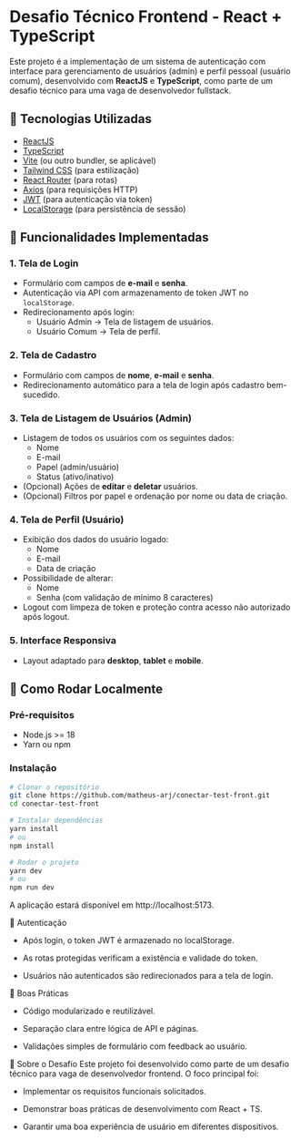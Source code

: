 # Desafio Técnico Frontend - React + TypeScript

Este projeto é a implementação de um sistema de autenticação com interface para gerenciamento de usuários (admin) e perfil pessoal (usuário comum), desenvolvido com **ReactJS** e **TypeScript**, como parte de um desafio técnico para uma vaga de desenvolvedor fullstack.

## 🚀 Tecnologias Utilizadas

- [ReactJS](https://reactjs.org/)
- [TypeScript](https://www.typescriptlang.org/)
- [Vite](https://vitejs.dev/) (ou outro bundler, se aplicável)
- [Tailwind CSS](https://tailwindcss.com/) (para estilização)
- [React Router](https://reactrouter.com/) (para rotas)
- [Axios](https://axios-http.com/) (para requisições HTTP)
- [JWT](https://jwt.io/) (para autenticação via token)
- [LocalStorage](https://developer.mozilla.org/en-US/docs/Web/API/Window/localStorage) (para persistência de sessão)

## 📱 Funcionalidades Implementadas

### 1. Tela de Login
- Formulário com campos de **e-mail** e **senha**.
- Autenticação via API com armazenamento de token JWT no `localStorage`.
- Redirecionamento após login:
  - Usuário Admin → Tela de listagem de usuários.
  - Usuário Comum → Tela de perfil.

### 2. Tela de Cadastro
- Formulário com campos de **nome**, **e-mail** e **senha**.
- Redirecionamento automático para a tela de login após cadastro bem-sucedido.

### 3. Tela de Listagem de Usuários (Admin)
- Listagem de todos os usuários com os seguintes dados:
  - Nome
  - E-mail
  - Papel (admin/usuário)
  - Status (ativo/inativo)
- (Opcional) Ações de **editar** e **deletar** usuários.
- (Opcional) Filtros por papel e ordenação por nome ou data de criação.

### 4. Tela de Perfil (Usuário)
- Exibição dos dados do usuário logado:
  - Nome
  - E-mail
  - Data de criação
- Possibilidade de alterar:
  - Nome
  - Senha (com validação de mínimo 8 caracteres)
- Logout com limpeza de token e proteção contra acesso não autorizado após logout.

### 5. Interface Responsiva
- Layout adaptado para **desktop**, **tablet** e **mobile**.

## 🧪 Como Rodar Localmente

### Pré-requisitos

- Node.js >= 18
- Yarn ou npm

### Instalação

```bash
# Clonar o repositório
git clone https://github.com/matheus-arj/conectar-test-front.git
cd conectar-test-front

# Instalar dependências
yarn install
# ou
npm install

# Rodar o projeto
yarn dev
# ou
npm run dev
```

A aplicação estará disponível em http://localhost:5173.

🔐 Autenticação
- Após login, o token JWT é armazenado no localStorage.

- As rotas protegidas verificam a existência e validade do token.

- Usuários não autenticados são redirecionados para a tela de login.

🧼 Boas Práticas
- Código modularizado e reutilizável.

- Separação clara entre lógica de API e páginas.

- Validações simples de formulário com feedback ao usuário.

💼 Sobre o Desafio
Este projeto foi desenvolvido como parte de um desafio técnico para vaga de desenvolvedor frontend. O foco principal foi:

- Implementar os requisitos funcionais solicitados.

- Demonstrar boas práticas de desenvolvimento com React + TS.

- Garantir uma boa experiência de usuário em diferentes dispositivos.

